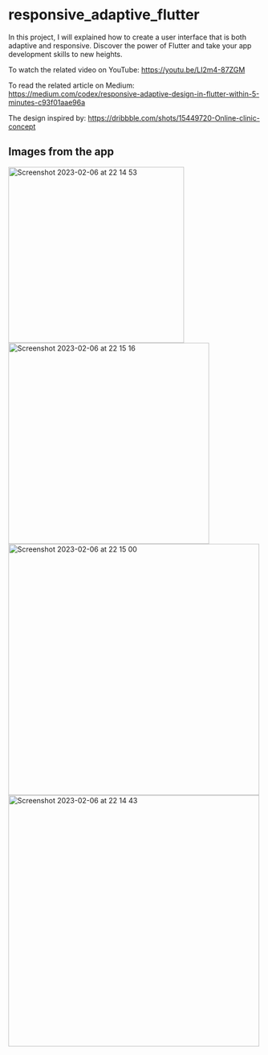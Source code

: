 # responsive_adaptive_flutter

In this project, I will explained how to create a user interface that is both adaptive and responsive. Discover the power of Flutter and take your app development skills to new heights.

To watch the related video on YouTube: https://youtu.be/LI2m4-87ZGM

To read the related article on Medium: https://medium.com/codex/responsive-adaptive-design-in-flutter-within-5-minutes-c93f01aae96a

The design inspired by: https://dribbble.com/shots/15449720-Online-clinic-concept

## Images from the app

<img width="350" alt="Screenshot 2023-02-06 at 22 14 53" src="https://user-images.githubusercontent.com/67283777/217077355-baedd633-171b-4584-9b61-426668f96be3.png"> <img width="400" alt="Screenshot 2023-02-06 at 22 15 16" src="https://user-images.githubusercontent.com/67283777/217077319-ab2b9b94-c14e-4c1b-8354-60c8b0014214.png"> <img width="500" alt="Screenshot 2023-02-06 at 22 15 00" src="https://user-images.githubusercontent.com/67283777/217077343-a1ff4ed5-6873-48f5-8846-1855a6b901f9.png"> <img width="500" alt="Screenshot 2023-02-06 at 22 14 43" src="https://user-images.githubusercontent.com/67283777/217077370-b1eafdda-32c8-4fdd-95ff-cee4ed998aa7.png">
